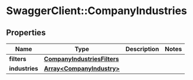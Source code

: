# SwaggerClient::CompanyIndustries

## Properties
Name | Type | Description | Notes
------------ | ------------- | ------------- | -------------
**filters** | [**CompanyIndustriesFilters**](CompanyIndustriesFilters.md) |  | 
**industries** | [**Array&lt;CompanyIndustry&gt;**](CompanyIndustry.md) |  | 


